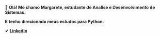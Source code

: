  👋<b> Olá! Me chamo Margarete, estudante de Analise e Desenvolvimento de Sistemas.

E tenho direcionado meus estudos para Python.

✔ [LinkedIn](www.linkedin.com/in/margarete-barbosa-de-castro-331b54163)</b>


